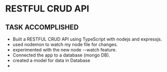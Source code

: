 # RESTFUL CRUD API
## TASK ACCOMPLISHED
* Built a RESTFUL CRUD API using TypeScript with nodejs and expressjs.
* used nodemon to watch my node file for changes.
* experimented with the new node --watch feature.
* Connected the app to a database (mongo DB).
* created a model for data in Database
* 
